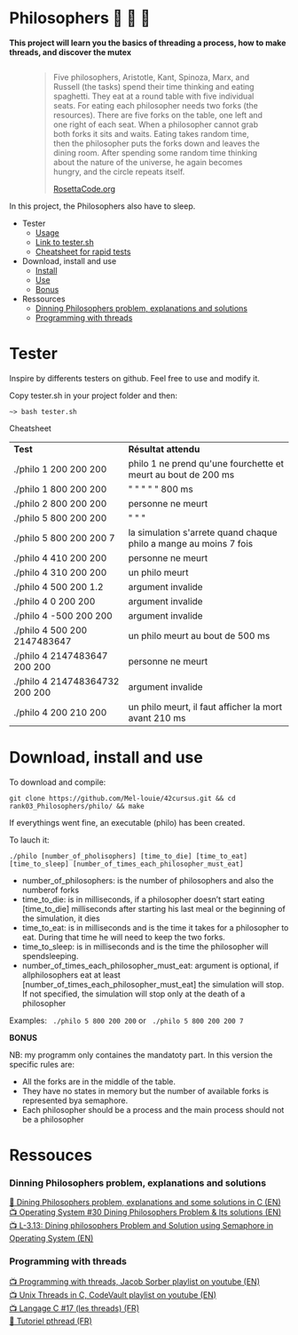 # Philosophers 🧵 📜    🚧 

<b>This project will learn you the basics of threading a process, how to make threads, and discover the mutex</b>


<img src=""
     alt="">

<figure>
	<blockquote>
		<p>Five philosophers, Aristotle, Kant, Spinoza, Marx, and Russell (the tasks) spend their time thinking and eating spaghetti. They eat at a round table with five individual seats. For eating each philosopher needs two forks (the resources). There are five forks on the table, one left and one right of each seat. When a philosopher cannot grab both forks it sits and waits. Eating takes random time, then the philosopher puts the forks down and leaves the dining room. After spending some random time thinking about the nature of the universe, he again becomes hungry, and the circle repeats itself.</p>
		<a href="https://rosettacode.org/wiki/Dining_philosophers">RosettaCode.org</a>
	</blockquote>
</figure>

In this project, the Philosophers also have to sleep.

- Tester
	- <a href="#uset">Usage</a>
	- <a href="https://github.com/Mel-louie/42cursus/blob/main/rank03_Philosophers/newPhilo/tester.sh">Link to tester.sh</a>
	- <a href="#cheatsheet">Cheatsheet for rapid tests</a>
- Download, install and use
	- <a href="#instal">Install</a>
	- <a href="#play">Use</a>
	- <a href="#bonus">Bonus</a>
- Ressources
	- <a href="#problem">Dinning Philosophers problem, explanations and solutions</a>
	- <a href="#thread">Programming with threads</a>


# Tester

Inspire by differents testers on github.
Feel free to use and modify it.
<div id=uset></div></a>
Copy tester.sh in your project folder and then:

```
~> bash tester.sh

```

<div id=cheatsheet></div></a>Cheatsheet
<table>
    <tr>
        <td><b>Test</b></td>
        <td><b>Résultat attendu</b></td>
    </tr>
    <tr>
        <td>./philo 1 200 200 200</td>
        <td>philo 1 ne prend qu'une fourchette et meurt au bout de 200 ms</td>
    </tr>
    <tr>
        <td>./philo 1 800 200 200</td>
        <td>	"			"			"		"			"	800 ms</td>
    </tr>
    <tr>
        <td>./philo 2 800 200 200</td>
        <td>personne ne meurt</td>
    </tr>
    <tr>
        <td>./philo 5 800 200 200 </td>
        <td>	"	"	"</td>
    </tr>
    <tr>
        <td>./philo 5 800 200 200 7</td>
        <td>la simulation s'arrete quand chaque philo a mange au moins 7 fois</td>
    </tr>
    <tr>
        <td>./philo 4 410 200 200</td>
        <td>personne ne meurt</td>
    </tr>
    <tr>
        <td>./philo 4 310 200 200</td>
        <td>un philo meurt</td>
    </tr>
    <tr>
        <td>./philo 4 500 200 1.2</td>
        <td>argument invalide</td>
    </tr>
    <tr>
        <td>./philo 4 0 200 200</td>
        <td>argument invalide</td>
    </tr>
    <tr>
        <td>./philo 4 -500 200 200 </td>
        <td>argument invalide</td>
    </tr>
    <tr>
        <td>./philo 4 500 200 2147483647</td>
        <td>un philo meurt au bout de 500 ms</td>
    </tr>
    <tr>
        <td>./philo 4 2147483647 200 200</td>
        <td>personne ne meurt</td>
    </tr>
    <tr>
        <td>./philo 4 214748364732 200 200</td>
        <td>argument invalide</td>
    </tr>
    <tr>
        <td>./philo 4 200 210 200</td>
        <td>un philo meurt, il faut afficher la mort avant 210 ms</td>
    </tr>
</table>

# Download, install and use

<div id=instal></div></a>To download and compile:

```git clone https://github.com/Mel-louie/42cursus.git && cd rank03_Philosophers/philo/ && make```

If everythings went fine, an executable (philo) has been created.

<div id=play></div>To lauch it:

```./philo [number_of_pholisophers] [time_to_die] [time_to_eat] [time_to_sleep] [number_of_times_each_philosopher_must_eat]```

- number_of_philosophers: is the number of philosophers and also the numberof forks
- time_to_die: is in milliseconds, if a philosopher doesn’t start eating [time_to_die] milliseconds after starting his last meal or the beginning of the simulation, it dies
- time_to_eat: is in milliseconds and is the time it takes for a philosopher to eat. During that time he will need to keep the two forks.
- time_to_sleep: is in milliseconds and is the time the philosopher will spendsleeping.
- number_of_times_each_philosopher_must_eat: argument is optional, if allphilosophers eat at least [number_of_times_each_philosopher_must_eat] the simulation will stop. If not specified, the simulation will stop only at the death of a philosopher

Examples:
``` ./philo 5 800 200 200```
or
``` ./philo 5 800 200 200 7```

<div id=bonus></div><b>BONUS</b>

NB: my programm only containes the mandatoty part.
In this version the specific rules are:
- All the forks are in the middle of the table.
- They have no states in memory but the number of available forks is represented bya semaphore.
- Each philosopher should be a process and the main process should not be a philosopher

# Ressouces

<h3><div id=problem></div>Dinning Philosophers problem, explanations and solutions</h3>

<a href="https://sites.cs.ucsb.edu/~rich/class/old.cs170/notes/DiningPhil/index.html">📄 Dining Philosophers problem, explanations and some solutions in C (EN)</a><br />
<a href="https://www.youtube.com/watch?v=syMOLWlGjNg">📺 Operating System #30 Dining Philosophers Problem & Its solutions (EN)</a><br />
<a href="https://www.youtube.com/watch?v=HHoB2t_B6MI">📺 L-3.13: Dining philosophers Problem and Solution using Semaphore in Operating System (EN)</a><br />

<h3><div id=thread></div>Programming with threads</h3>

<a href="https://www.youtube.com/playlist?list=PL9IEJIKnBJjFZxuqyJ9JqVYmuFZHr7CFM">📺 Programming with threads, Jacob Sorber playlist on youtube (EN)</a><br />
<a href="https://www.youtube.com/playlist?list=PLfqABt5AS4FmuQf70psXrsMLEDQXNkLq2">📺 Unix Threads in C, CodeVault playlist on youtube (EN)</a><br />
<a href="https://youtu.be/o_GbRujGCnM">📺 Langage C #17 (les threads) (FR)</a><br />
<a href="https://franckh.developpez.com/tutoriels/posix/pthreads/">📄 Tutoriel pthread (FR)</a><br />
<a href=""></a><br />
<a href=""></a><br />
<a href=""></a><br />
